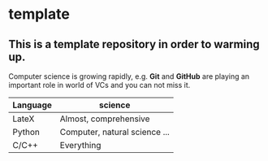 # template
## This is a template repository in order to warming up. 
Computer science is growing rapidly, e.g. **Git** and **GitHub** are playing an important role in world of VCs and you can not miss it. 

Language | science
------------ | -------------
LateX | Almost, comprehensive 
Python | Computer, natural science ...
C/C++ | Everything
